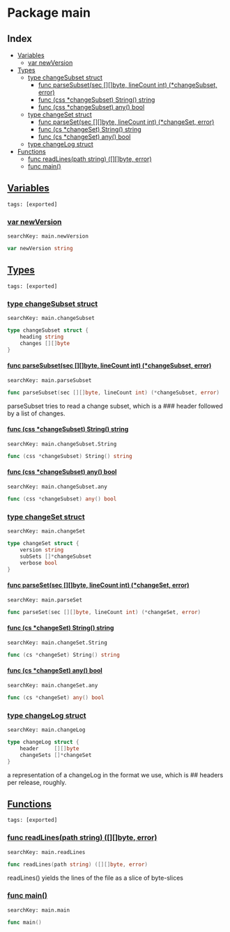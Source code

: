 # Package main

## Index

* [Variables](#var)
    * [var newVersion](#newVersion)
* [Types](#type)
    * [type changeSubset struct](#changeSubset)
        * [func parseSubset(sec [][]byte, lineCount int) (*changeSubset, error)](#parseSubset)
        * [func (css *changeSubset) String() string](#changeSubset.String)
        * [func (css *changeSubset) any() bool](#changeSubset.any)
    * [type changeSet struct](#changeSet)
        * [func parseSet(sec [][]byte, lineCount int) (*changeSet, error)](#parseSet)
        * [func (cs *changeSet) String() string](#changeSet.String)
        * [func (cs *changeSet) any() bool](#changeSet.any)
    * [type changeLog struct](#changeLog)
* [Functions](#func)
    * [func readLines(path string) ([][]byte, error)](#readLines)
    * [func main()](#main)


## <a id="var" href="#var">Variables</a>

```
tags: [exported]
```

### <a id="newVersion" href="#newVersion">var newVersion</a>

```
searchKey: main.newVersion
```

```Go
var newVersion string
```

## <a id="type" href="#type">Types</a>

```
tags: [exported]
```

### <a id="changeSubset" href="#changeSubset">type changeSubset struct</a>

```
searchKey: main.changeSubset
```

```Go
type changeSubset struct {
	heading string
	changes [][]byte
}
```

#### <a id="parseSubset" href="#parseSubset">func parseSubset(sec [][]byte, lineCount int) (*changeSubset, error)</a>

```
searchKey: main.parseSubset
```

```Go
func parseSubset(sec [][]byte, lineCount int) (*changeSubset, error)
```

parseSubset tries to read a change subset, which is a ### header followed by a list of changes. 

#### <a id="changeSubset.String" href="#changeSubset.String">func (css *changeSubset) String() string</a>

```
searchKey: main.changeSubset.String
```

```Go
func (css *changeSubset) String() string
```

#### <a id="changeSubset.any" href="#changeSubset.any">func (css *changeSubset) any() bool</a>

```
searchKey: main.changeSubset.any
```

```Go
func (css *changeSubset) any() bool
```

### <a id="changeSet" href="#changeSet">type changeSet struct</a>

```
searchKey: main.changeSet
```

```Go
type changeSet struct {
	version string
	subSets []*changeSubset
	verbose bool
}
```

#### <a id="parseSet" href="#parseSet">func parseSet(sec [][]byte, lineCount int) (*changeSet, error)</a>

```
searchKey: main.parseSet
```

```Go
func parseSet(sec [][]byte, lineCount int) (*changeSet, error)
```

#### <a id="changeSet.String" href="#changeSet.String">func (cs *changeSet) String() string</a>

```
searchKey: main.changeSet.String
```

```Go
func (cs *changeSet) String() string
```

#### <a id="changeSet.any" href="#changeSet.any">func (cs *changeSet) any() bool</a>

```
searchKey: main.changeSet.any
```

```Go
func (cs *changeSet) any() bool
```

### <a id="changeLog" href="#changeLog">type changeLog struct</a>

```
searchKey: main.changeLog
```

```Go
type changeLog struct {
	header     [][]byte
	changeSets []*changeSet
}
```

a representation of a changeLog in the format we use, which is ## headers per release, roughly. 

## <a id="func" href="#func">Functions</a>

```
tags: [exported]
```

### <a id="readLines" href="#readLines">func readLines(path string) ([][]byte, error)</a>

```
searchKey: main.readLines
```

```Go
func readLines(path string) ([][]byte, error)
```

readLines() yields the lines of the file as a slice of byte-slices 

### <a id="main" href="#main">func main()</a>

```
searchKey: main.main
```

```Go
func main()
```

